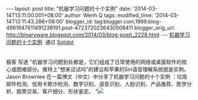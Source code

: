 --- layout: post title: "机器学习问题的十个实例" date:
'2014-03-14T13:11:00.001+08:00' author: Wenh Q tags: modified\_time:
'2014-03-14T13:11:43.286+08:00' blogger\_id:
tag:blogger.com,1999:blog-4961947611491238191.post-4723720236430508411
blogger\_orig\_url:
http://binaryware.blogspot.com/2014/03/blog-post\_2228.html ---
[机器学习问题的十个实例](http://solidot.org.feedsportal.com/c/33236/f/556826/s/381e07f0/sc/28/l/0L0Ssolidot0Borg0Cstory0Dsid0F38696/story01.htm)  通过
[Solidot](http://www.solidot.org/)\
\
\
极客 写道
"机器学习问题到处都是，它们组成了日常使用的网络或桌面软件的核心或困难部分。推特上"想来试试吗"的建议和苹果的Siri语音理解系统就是实例。Jason
Brownlee 在一篇博文（中文）中分享了机器学习问题的十个实例
：垃圾邮件检测、信用卡欺诈检测、数字识别、语音识别、人脸识别、产品推荐、医学分析、股票交易、客户细分、形状鉴定。
"![](https://images-blogger-opensocial.googleusercontent.com/gadgets/proxy?url=http%3A%2F%2Fsolidot.org.feedsportal.com%2Fc%2F33236%2Ff%2F556826%2Fs%2F381e07f0%2Fsc%2F28%2Fmf.gif&container=blogger&gadget=a&rewriteMime=image%2F*)

